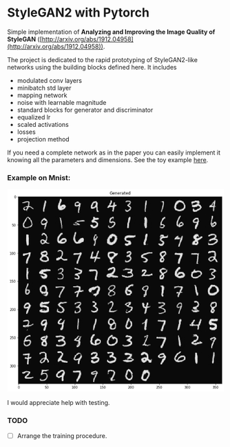 # StyleGAN2 with Pytorch

Simple implementation of **Analyzing and Improving the Image Quality of StyleGAN** ([http://arxiv.org/abs/1912.04958](http://arxiv.org/abs/1912.04958)).

The project is dedicated to the rapid prototyping of StyleGAN2-like networks using the building blocks defined here. It includes
- modulated conv layers
- minibatch std layer
- mapping network
- noise with learnable magnitude
- standard blocks for generator and discriminator
- equalized lr
- scaled activations
- losses
- projection method

If you need a complete network as in the paper you can easily implement it knowing all the parameters and dimensions. See the toy example [here](example.ipynb).

### Example on Mnist:

![mnist_example](samples/mnist.png)

I would appreciate help with testing.

### TODO

- [ ] Arrange the training procedure.
